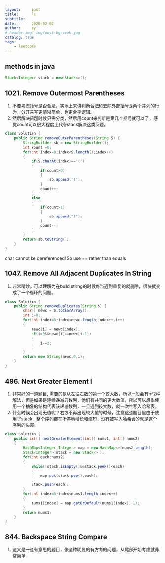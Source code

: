 ```yaml
---
layout:     post
title:      lc
subtitle:   
date:       2020-02-02
author:     gy
# header-img: img/post-bg-cook.jpg
catalog: true
tags:
    - leetcode
---
```

## methods in java
```java
Stack<Integer> stack = new Stack<>();
```
## 1021. Remove Outermost Parentheses
1. 不要考虑括号是否合法，实际上来讲判断合法和去除外部括号是两个并列的行为，分开来写更清晰简单，也更合乎逻辑。
2. 然后解决问题时候只需分类，然后用count来判断是第几个括号就可以了，感觉count可以很大程度上代替stack解决这类问题。
```java
class Solution {
    public String removeOuterParentheses(String S) {
        StringBuilder sb = new StringBuilder();
        int count =0;
        for(int index=0;index<S.length();index++)
        {
            if(S.charAt(index)=='(')
            {
                if(count>0)
                {
                    sb.append('(');
                }
                count++;
            }
            else
            {
                if(count>1)
                {
                    sb.append(")");
                }
                count--;
            }
        }
        return sb.toString();
    }
}
```

char cannot be dereferenced! So use == rather than equals

## 1047. Remove All Adjacent Duplicates In String
1. 非常精妙。可以理解为在build stirng的时候每当遇到重复的就删除，很快就变成了一个循环的问题。

```java
class Solution {
    public String removeDuplicates(String S) {
        char[] newc = S.toCharArray();
        int i=0;
        for(int index=0;index<newc.length;index++,i++)
        {
            newc[i] = newc[index];
            if(i>0&&newc[i]==newc[i-1])
            {
                i-=2;
            }
        }
        return new String(newc,0,i);
    }
}
```

## 496. Next Greater Element I
1. 非常好的一道题目, 需要的是从左往右数的第一个较大数，所以一般会有n^2种解法，但是如果是连续递减的数列，他们有共同的更大数值，所以可以想象使用一个抽象的结构代表该递减数列，一旦遇到较大数，就一次性写入哈希表。
2.  什么时候会出现无值呢？右方不再出现较大值的时候，注意这道题目里由于使用了stack，整个序列都在不停地增长和缩短，没有被写入哈希表的就是这个序列的头部。

```java
class Solution {
    public int[] nextGreaterElement(int[] nums1, int[] nums2) 
    {
        HashMap<Integer,Integer> map = new HashMap<>(nums2.length);
        Stack<Integer> stack = new Stack<>();
        for(int each:nums2)
        {
            while(!stack.isEmpty()&&stack.peek()<each)
            {
                map.put(stack.pop(),each);
            }
            stack.push(each);
        }
        for(int index=0;index<nums1.length;index++)
        {
            nums1[index] = map.getOrDefault(nums1[index],-1);
        }
        return nums1;
    }
}
```

## 844. Backspace String Compare
1. 这又是一道有意思的题目，像这种明显的有方向的问题，从尾部开始考虑就非常简单